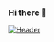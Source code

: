 ### Hi there 👋

[![Header](https://raw.githubusercontent.com/garymansted/<OWNER>/<OWNER>/readme_header.png "Header")](https://www.cyberstudios.io/wp-content/uploads/2016/07/Custom-Hardware-Software-Central-Coast-NSW_hires.jpg)



<!--
**garymansted/garymansted** is a ✨ _special_ ✨ repository because its `README.md` (this file) appears on your GitHub profile.

Here are some ideas to get you started:

- 🔭 I’m currently working on ...
- 🌱 I’m currently learning ...
- 👯 I’m looking to collaborate on ...
- 🤔 I’m looking for help with ...
- 💬 Ask me about ...
- 📫 How to reach me: ...
- 😄 Pronouns: ...
- ⚡ Fun fact: ...
-->
